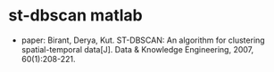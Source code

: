 # st-dbscan matlab 
- paper: Birant, Derya, Kut. ST-DBSCAN: An algorithm for clustering spatial-temporal data[J]. Data & Knowledge Engineering, 2007, 60(1):208-221.